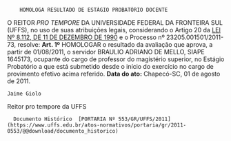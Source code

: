         HOMOLOGA RESULTADO DE ESTÁGIO PROBATÓRIO DOCENTE  

 O REITOR *PRO TEMPORE*  DA UNIVERSIDADE FEDERAL DA FRONTEIRA SUL (UFFS), no uso de suas atribuições legais, considerando o Artigo 20 da [LEI Nº 8.112, DE 11 DE DEZEMBRO DE 1990](http://www.planalto.gov.br/ccivil_03/leis/l8112cons.htm) e o Processo nº 23205.001501/2011-73, resolve:   **Art. 1º**  HOMOLOGAR o resultado da avaliação que aprova, a partir de 01/08/2011, o servidor BRAULIO ADRIANO DE MELLO, SIAPE 1645173, ocupante do cargo de professor do magistério superior, no Estágio Probatório a que está submetido desde o início do exercício no cargo de provimento efetivo acima referido.        **Data do ato:** Chapecó-SC, 01 de agosto de 2011.   
 

    Jaime Giolo   
 Reitor pro tempore da UFFS 

      Documento Histórico  [PORTARIA Nº 553/GR/UFFS/2011](https://www.uffs.edu.br/atos-normativos/portaria/gr/2011-0553/@@download/documento_historico)     
      